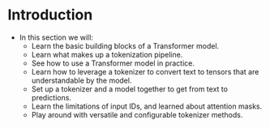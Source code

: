 # Introduction

- In this section we will:
    - Learn the basic building blocks of a Transformer model.
    - Learn what makes up a tokenization pipeline.
    - See how to use a Transformer model in practice.
    - Learn how to leverage a tokenizer to convert text to tensors that are understandable by the model.
    - Set up a tokenizer and a model together to get from text to predictions.
    - Learn the limitations of input IDs, and learned about attention masks.
    - Play around with versatile and configurable tokenizer methods.

